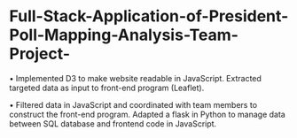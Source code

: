 # Full-Stack-Application-of-President-Poll-Mapping-Analysis-Team-Project-
•	Implemented D3 to make website readable in JavaScript. Extracted targeted data as input to front-end program (Leaflet).

•	Filtered data in JavaScript and coordinated with team members to construct the front-end program. Adapted a flask in Python to manage data between SQL database and frontend code in JavaScript.
